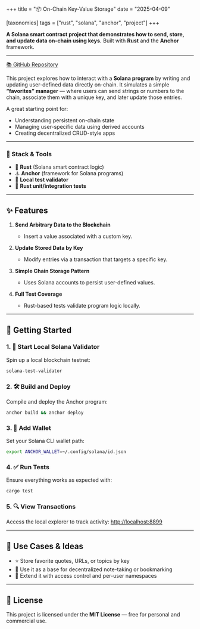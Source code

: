 +++
title = "📦 On-Chain Key-Value Storage"
date = "2025-04-09"

[taxonomies]
tags = ["rust", "solana", "anchor", "project"]
+++

**A Solana smart contract project that demonstrates how to send, store, and update data on-chain using keys.**
Built with **Rust** and the **Anchor** framework.

<!-- more -->

---

[📚 GitHub Repository](https://github.com/maltsev-dev/send_data)

This project explores how to interact with a **Solana program** by writing and updating user-defined data directly on-chain.
It simulates a simple **“favorites” manager** — where users can send strings or numbers to the chain, associate them with a unique key, and later update those entries.

A great starting point for:

* Understanding persistent on-chain state
* Managing user-specific data using derived accounts
* Creating decentralized CRUD-style apps

---

### 🧰 Stack & Tools

* 🦀 **Rust** (Solana smart contract logic)
* ⚓ **Anchor** (framework for Solana programs)
* 🧪 **Local test validator**
* 🧪 **Rust unit/integration tests**

---

## ✨ Features

1. **Send Arbitrary Data to the Blockchain**

   * Insert a value associated with a custom key.

2. **Update Stored Data by Key**

   * Modify entries via a transaction that targets a specific key.

3. **Simple Chain Storage Pattern**

   * Uses Solana accounts to persist user-defined values.

4. **Full Test Coverage**

   * Rust-based tests validate program logic locally.

---

## 🚀 Getting Started

### 1. 🧪 Start Local Solana Validator

Spin up a local blockchain testnet:

```bash
solana-test-validator
```

### 2. 🛠 Build and Deploy

Compile and deploy the Anchor program:

```bash
anchor build && anchor deploy
```

### 3. 👛 Add Wallet

Set your Solana CLI wallet path:

```bash
export ANCHOR_WALLET=~/.config/solana/id.json
```

### 4. ✅ Run Tests

Ensure everything works as expected with:

```bash
cargo test
```

### 5. 🔍 View Transactions

Access the local explorer to track activity:
[http://localhost:8899](http://localhost:8899)

---

## 🧠 Use Cases & Ideas

* ⭐ Store favorite quotes, URLs, or topics by key
* 🧾 Use it as a base for decentralized note-taking or bookmarking
* 🔑 Extend it with access control and per-user namespaces

---

## 📄 License

This project is licensed under the **MIT License** — free for personal and commercial use.